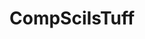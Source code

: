 # CompSciIsTuff
<title> A <strong>Rap</strong> About My Day
  <p>bro this is cool</p>
  <p>we are at school</p>
  <p>I am a fool</p>
